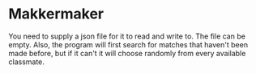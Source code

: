 # Makkermaker
You need to supply a json file for it to read and write to.
The file can be empty. Also, the program will first search
for matches that haven't been made before, but if it can't 
it will choose randomly from every available classmate.
